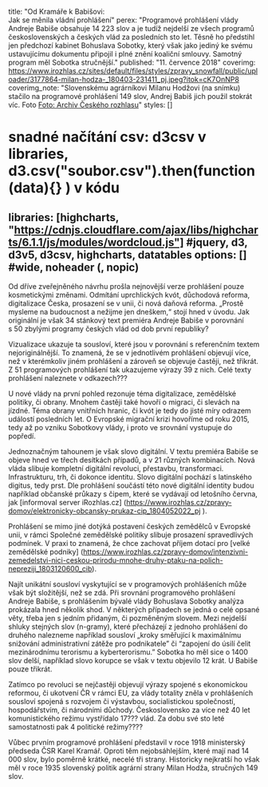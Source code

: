 title: "Od Kramáře k Babišovi:<br>Jak se měnila vládní prohlášení"
perex: "Programové prohlášení vlády Andreje Babiše obsahuje 14 223 slov a je tudíž nejdelší ze všech programů československých a českých vlád za posledních sto let. Těsně ho předstihl jen předchozí kabinet Bohuslava Sobotky, který však jako jediný ke svému ustavujícímu dokumentu připojil i plné znění koaliční smlouvy. Samotný program měl Sobotka stručnější."
published: "11. července 2018"
coverimg: https://www.irozhlas.cz/sites/default/files/styles/zpravy_snowfall/public/uploader/3177864-milan-hodza-_180403-231411_pj.jpeg?itok=cK7OnNP8
coverimg_note: "Slovenskému agrárníkovi Milanu Hodžovi (na snímku) stačilo na programové prohlášení 149 slov, Andrej Babiš jich použil stokrát víc. Foto <a href='#'>Foto: Archiv Českého rozhlasu</a>"
styles: []
# snadné načítání csv: d3csv v libraries, d3.csv("soubor.csv").then(function(data){} ) v kódu
libraries: [highcharts, "https://cdnjs.cloudflare.com/ajax/libs/highcharts/6.1.1/js/modules/wordcloud.js"] #jquery, d3, d3v5, d3csv, highcharts, datatables
options: [] #wide, noheader (, nopic)
---

Od dříve zveřejněného návrhu prošla nejnovější verze prohlášení pouze kosmetickými změnami. Odmítání uprchlických kvót, důchodová reforma, digitalizace Česka, prosazení se v unii, či nová daňová reforma. „Prostě mysleme na budoucnost a nežijme jen dneškem,“ stojí hned v úvodu. Jak originální je však 34 stánkový text premiéra Andreje Babiše v porovnání s 50 zbylými programy českých vlád od dob první republiky?

<div class="cloudwrap">
<div class="cloud" id="2018 Babiš"></div>
</div>

<wide>Vizualizace ukazuje ta sousloví, které jsou v porovnání s referenčním textem nejoriginálnější. To znamená, že se v jednotlivém prohlášení objevují více, než v kterémkoliv jiném prohlášení a zároveň se objevuje častěji, než třikrát. Z 51 programových prohlášení tak ukazujeme výrazy 39 z nich. Celé texty prohlášení naleznete v odkazech???</wide>

U nové vlády na první pohled rezonuje téma digitalizace, zemědělské politiky, či obrany.  Mnohem častěji také hovoří o migraci, či slevách na jízdné. Téma obrany vnitřních hranic, či kvót je tedy do jisté míry odrazem událostí posledních let. O Evropské migrační krizi hovoříme od roku 2015, tedy až po vzniku Sobotkovy vlády, i proto ve srovnání vystupuje do popředí. 

Jednoznačným tahounem je však slovo digitální. V textu premiéra Babiše se objeve hned ve třech desítkách případů, a v 21 různých kombinacích. Nová vláda slibuje kompletní digitální revoluci, přestavbu, transformaci. Infrastrukturu, trh, či dokonce identitu. Slovo digitální pochází s latinského digitus, tedy prst. Dle prohlášení součástí této nové digitální identity budou například občanské průkazy s čipem, které se vydávají od letošního června, jak [informoval server iRozhlas.cz]
(https://www.irozhlas.cz/zpravy-domov/elektronicky-obcansky-prukaz-cip_1804052022_pj
).

<wide>
<div id="delka"></div>
</wide>

Prohlášení se mimo jiné dotýká postavení českých zemědělců v Evropské unii, v rámci Společné zemědělské politiky slibuje prosazení spravedlivých podmínek. V praxi to znamená, že chce zachovat příjem dotací pro [velké zemědělské podniky] (https://www.irozhlas.cz/zpravy-domov/intenzivni-zemedelstvi-nici-ceskou-prirodu-mnohe-druhy-ptaku-na-polich-nepreziji_1803120600_cib). 


Najít unikátní sousloví vyskytující se v programových prohlášeních může však být složitější, než se zdá. Při srovnání programového prohlášení Andreje Babiše, s prohlášením bývalé vlády Bohuslava Sobotky analýza prokázala hned několik shod. V některých případech se jedná o celé opsané věty, třeba jen s jedním přidaným, či pozměněným slovem. Mezi nejdelší shluky stejných slov (n-gramy), které přecházejí z jednoho prohlášení do druhého nalezneme například sousloví „kroky směřující k maximálnímu snižování administrativní zátěže pro podnikatele” či “zapojení do úsilí čelit mezinárodnímu terorismu a kyberterorismu.” Sobotka ho měl sice o 1400 slov delší, například slovo korupce se však v textu objevilo 12 krát. U Babiše pouze třikrát. 

<div class="cloudwrap">
<div class="cloud" id="2014 Sobotka"></div>
</div>

Zatímco po revoluci se nejčastěji objevují výrazy spojené s ekonomickou reformou, či ukotvení ČR v rámci EU, za vlády totality zněla v prohlášeních sousloví spojená s rozvojem či výstavbou, socialistickou společností, hospodářstvím, či národními důchody. Československo za více než 40 let komunistického režimu vystřídalo 17??? vlád.  Za dobu své sto leté samostatnosti pak 4 politické režimy????

<wide>
	<div id="charts"></div>
</wide>

Vůbec prvním programové prohlášení představil v roce 1918 ministerský předseda ČSR Karel Kramář. Oproti těm nejobsáhlejším, které mají nad 14 000 slov, bylo poměrně krátké, necelé tři strany. Historicky nejkratší ho však měl v roce 1935 slovenský politik agrární strany Milan Hodža, stručných 149 slov. 